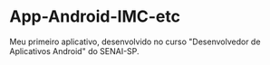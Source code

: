 # App-Android-IMC-etc
Meu primeiro aplicativo, desenvolvido no curso "Desenvolvedor de Aplicativos Android"  do SENAI-SP.
